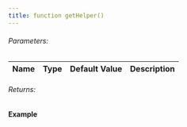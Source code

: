```yaml
---
title: function getHelper()
---
```


###### Parameters:

| Name | Type | Default Value | Description |
| ---- | ---- | ------------- | ----------- |

###### Returns:


#### Example
